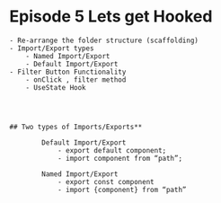 # Episode 5 Lets get Hooked

    - Re-arrange the folder structure (scaffolding)
    - Import/Export types
        - Named Import/Export
        - Default Import/Export
    - Filter Button Functionality
        - onClick , filter method
        - UseState Hook




    ## Two types of Imports/Exports**

            Default Import/Export 
                - export default component;
                - import component from “path”;

            Named Import/Export
                - export const component
                - import {component} from “path”


